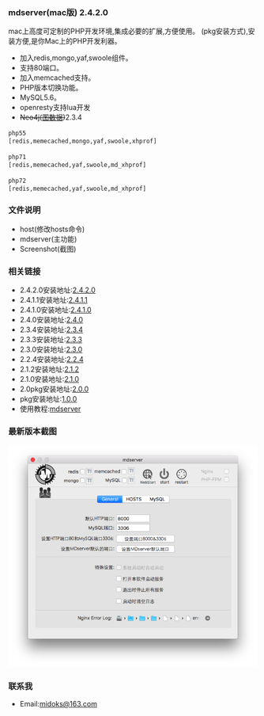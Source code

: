 ### mdserver(mac版) 2.4.2.0
mac上高度可定制的PHP开发环境,集成必要的扩展,方便使用。
(pkg安装方式),安装方便,是你Mac上的PHP开发利器。
- 加入redis,mongo,yaf,swoole组件。
- 支持80端口。
- 加入memcached支持。
- PHP版本切换功能。
- MySQL5.6。
- openresty支持lua开发
- ~~Neo4j([图数据](http://baike.baidu.com/item/Neo4j))~~2.3.4

```
php55
[redis,memecached,mongo,yaf,swoole,xhprof]

php71
[redis,memecached,yaf,swoole,md_xhprof]

php72
[redis,memecached,yaf,swoole,md_xhprof]
```

### 文件说明
- host(修改hosts命令)
- mdserver(主功能)
- Screenshot(截图)

### 相关链接

- 2.4.2.0安装地址:[2.4.2.0](https://pan.baidu.com/s/1i5pJ9kh)
- 2.4.1.1安装地址:[2.4.1.1](https://pan.baidu.com/s/1nuEmcjv)
- 2.4.1.0安装地址:[2.4.1.0](https://pan.baidu.com/s/1o8oFqWy)
- 2.4.0安装地址:[2.4.0](https://pan.baidu.com/s/1kUGpz3D)
- 2.3.4安装地址:[2.3.4](https://pan.baidu.com/s/1jHS0d06)
- 2.3.3安装地址:[2.3.3](https://pan.baidu.com/s/1slq8jil)
- 2.3.0安装地址:[2.3.0](https://pan.baidu.com/s/1eRXpp4m)
- 2.2.4安装地址:[2.2.4](https://pan.baidu.com/s/1cFwq42)
- 2.1.2安装地址:[2.1.2](https://pan.baidu.com/s/1boCUDVx)
- 2.1.0安装地址:[2.1.0](http://pan.baidu.com/s/1o7YmzTC)
- 2.0pkg安装地址:[2.0.0](http://pan.baidu.com/s/1kV52okB)
- pkg安装地址:[1.0.0](http://pan.baidu.com/s/1eSHgmAI)
- 使用教程:[mdserver](http://midoks.cachecha.com/2015/02/24/mdserver-mac.html)

### 最新版本截图
[![Screenshot.png](/Screenshot/Screenshot.png)](/Screenshot/Screenshot.png)

### 联系我
- Email:midoks@163.com